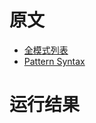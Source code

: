 # 原文
- [全模式列表](https://course.rs/basic/match-pattern/all-patterns.html)
- [Pattern Syntax](https://doc.rust-lang.org/book/ch18-03-pattern-syntax.html)

# 运行结果
